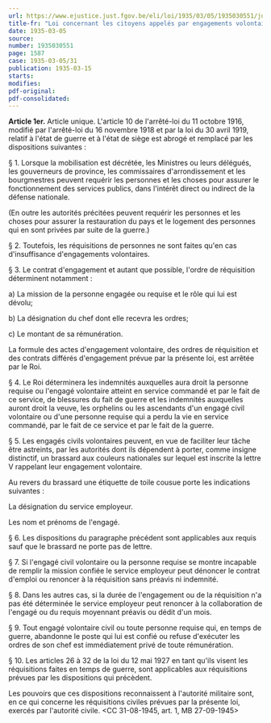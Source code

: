 ```yaml
---
url: https://www.ejustice.just.fgov.be/eli/loi/1935/03/05/1935030551/justel
title-fr: "Loi concernant les citoyens appelés par engagements volontaires ou par réquisition à assurer le fonctionnement des services publics en temps de guerre."
date: 1935-03-05
source:
number: 1935030551
page: 1587
case: 1935-03-05/31
publication: 1935-03-15
starts:
modifies:
pdf-original:
pdf-consolidated:
---
```


**Article 1er.** Article unique. L'article 10 de l'arrêté-loi du 11 octobre 1916, modifié par l'arrêté-loi du 16 novembre 1918 et par la loi du 30 avril 1919, relatif à l'état de guerre et à l'état de siège est abrogé et remplacé par les dispositions suivantes :

§ 1. Lorsque la mobilisation est décrétée, les Ministres ou leurs délégués, les gouverneurs de province, les commissaires d'arrondissement et les bourgmestres peuvent requérir les personnes et les choses pour assurer le fonctionnement des services publics, dans l'intérêt direct ou indirect de la défense nationale.

(En outre les autorités précitées peuvent requérir les personnes et les choses pour assurer la restauration du pays et le logement des personnes qui en sont privées par suite de la guerre.)

§ 2. Toutefois, les réquisitions de personnes ne sont faites qu'en cas d'insuffisance d'engagements volontaires.

§ 3. Le contrat d'engagement et autant que possible, l'ordre de réquisition déterminent notamment :

   a) La mission de la personne engagée ou requise et le rôle qui lui est dévolu;

   b) La désignation du chef dont elle recevra les ordres;

   c) Le montant de sa rémunération.

La formule des actes d'engagement volontaire, des ordres de réquisition et des contrats différés d'engagement prévue par la présente loi, est arrêtée par le Roi.

§ 4. Le Roi déterminera les indemnités auxquelles aura droit la personne requise ou l'engagé volontaire atteint en service commandé et par le fait de ce service, de blessures du fait de guerre et les indemnités auxquelles auront droit la veuve, les orphelins ou les ascendants d'un engagé civil volontaire ou d'une personne requise qui a perdu la vie en service commandé, par le fait de ce service et par le fait de la guerre.

§ 5. Les engagés civils volontaires peuvent, en vue de faciliter leur tâche être astreints, par les autorités dont ils dépendent à porter, comme insigne distinctif, un brassard aux couleurs nationales sur lequel est inscrite la lettre V rappelant leur engagement volontaire.

Au revers du brassard une étiquette de toile cousue porte les indications suivantes :

La désignation du service employeur.

Les nom et prénoms de l'engagé.

§ 6. Les dispositions du paragraphe précédent sont applicables aux requis sauf que le brassard ne porte pas de lettre.

§ 7. Si l'engagé civil volontaire ou la personne requise se montre incapable de remplir la mission confiée le service employeur peut dénoncer le contrat d'emploi ou renoncer à la réquisition sans préavis ni indemnité.

§ 8. Dans les autres cas, si la durée de l'engagement ou de la réquisition n'a pas été déterminée le service employeur peut renoncer à la collaboration de l'engagé ou du requis moyennant préavis ou dédit d'un mois.

§ 9. Tout engagé volontaire civil ou toute personne requise qui, en temps de guerre, abandonne le poste qui lui est confié ou refuse d'exécuter les ordres de son chef est immédiatement privé de toute rémunération.

§ 10. Les articles 26 à 32 de la loi du 12 mai 1927 en tant qu'ils visent les réquisitions faites en temps de guerre, sont applicables aux réquisitions prévues par les dispositions qui précèdent.

Les pouvoirs que ces dispositions reconnaissent à l'autorité militaire sont, en ce qui concerne les réquisitions civiles prévues par la présente loi, exercés par l'autorité civile. <CC 31-08-1945, art. 1, MB 27-09-1945>
